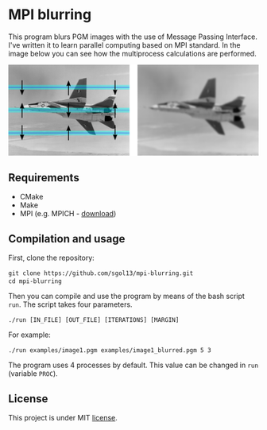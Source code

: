 # MPI blurring
This program blurs PGM images with the use of Message Passing Interface. I've written it to learn parallel computing based on MPI standard. In the image below you can see how the multiprocess calculations are performed.

<img src="examples/division.png" width="1000">

## Requirements
* CMake
* Make
* MPI (e.g. MPICH - [download](https://www.mpich.org/downloads/)) 
## Compilation and usage
First, clone the repository:
```
git clone https://github.com/sgol13/mpi-blurring.git
cd mpi-blurring
```

Then you can compile and use the program by means of the bash script `run`. The script takes four parameters.
```
./run [IN_FILE] [OUT_FILE] [ITERATIONS] [MARGIN]
```
For example:
```
./run examples/image1.pgm examples/image1_blurred.pgm 5 3
```
The program uses 4 processes by default. This value can be changed in `run` (variable `PROC`).
## License
This project is under MIT [license](LICENSE).
